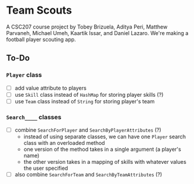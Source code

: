 # Team Scouts

A CSC207 course project by Tobey Brizuela, Aditya Peri, Matthew Parvaneh, Michael Umeh, Kaartik Issar, and Daniel Lazaro. We're making a football player scouting app.

## To-Do

### `Player` class

- [ ] add value attribute to players
- [ ] use `Skill` class instead of `HashMap` for storing player skills (?)
- [ ] use `Team` class instead of `String` for storing player's team

### `Search____` classes

- [ ] combine `SearchForPlayer` and `SearchByPlayerAttributes` (?)
  - instead of using separate classes, we can have one `Player` search class with an overloaded method
  - one version of the method takes in a single argument (a player's name)
  - the other version takes in a mapping of skills with whatever values the user specified
- [ ] also combine `SearchForTeam` and `SearchByTeamAttributes` (?)
